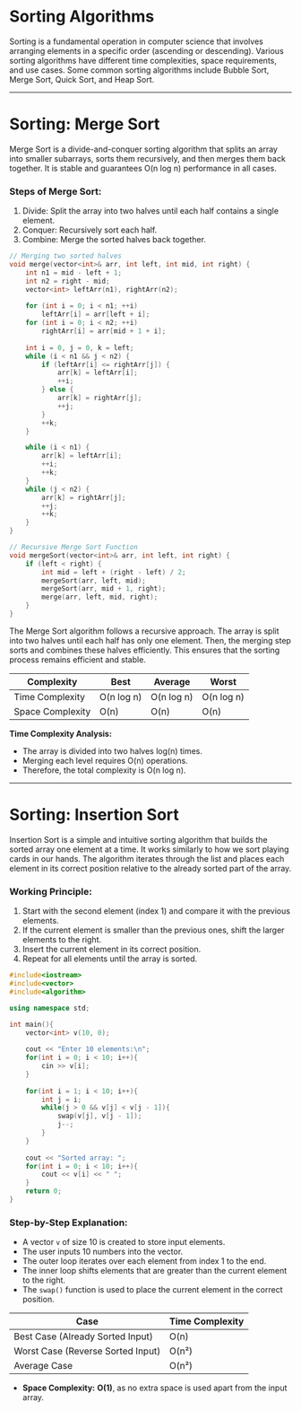 # Sorting Algorithms

Sorting is a fundamental operation in computer science that involves arranging elements in a specific order (ascending or descending). Various sorting algorithms have different time complexities, space requirements, and use cases. Some common sorting algorithms include Bubble Sort, Merge Sort, Quick Sort, and Heap Sort.

---

# Sorting: Merge Sort

Merge Sort is a divide-and-conquer sorting algorithm that splits an array into smaller subarrays, sorts them recursively, and then merges them back together. It is stable and guarantees O(n log n) performance in all cases.

### Steps of Merge Sort:

1. Divide: Split the array into two halves until each half contains a single element.
2. Conquer: Recursively sort each half.
3. Combine: Merge the sorted halves back together.

```cpp
// Merging two sorted halves
void merge(vector<int>& arr, int left, int mid, int right) {
    int n1 = mid - left + 1;
    int n2 = right - mid;
    vector<int> leftArr(n1), rightArr(n2);
    
    for (int i = 0; i < n1; ++i)
        leftArr[i] = arr[left + i];
    for (int i = 0; i < n2; ++i)
        rightArr[i] = arr[mid + 1 + i];
    
    int i = 0, j = 0, k = left;
    while (i < n1 && j < n2) {
        if (leftArr[i] <= rightArr[j]) {
            arr[k] = leftArr[i];
            ++i;
        } else {
            arr[k] = rightArr[j];
            ++j;
        }
        ++k;
    }

    while (i < n1) {
        arr[k] = leftArr[i];
        ++i;
        ++k;
    }
    while (j < n2) {
        arr[k] = rightArr[j];
        ++j;
        ++k;
    }
}

// Recursive Merge Sort Function
void mergeSort(vector<int>& arr, int left, int right) {
    if (left < right) {
        int mid = left + (right - left) / 2;
        mergeSort(arr, left, mid);
        mergeSort(arr, mid + 1, right);
        merge(arr, left, mid, right);
    }
}
```

The Merge Sort algorithm follows a recursive approach. The array is split into two halves until each half has only one element. Then, the merging step sorts and combines these halves efficiently. This ensures that the sorting process remains efficient and stable.

| Complexity       | Best       | Average    | Worst      |
| ---------------- | ---------- | ---------- | ---------- |
| Time Complexity  | O(n log n) | O(n log n) | O(n log n) |
| Space Complexity | O(n)       | O(n)       | O(n)       |

**Time Complexity Analysis:**

* The array is divided into two halves log(n) times.
* Merging each level requires O(n) operations.
* Therefore, the total complexity is O(n log n).

---

# Sorting: Insertion Sort

Insertion Sort is a simple and intuitive sorting algorithm that builds the sorted array one element at a time. It works similarly to how we sort playing cards in our hands. The algorithm iterates through the list and places each element in its correct position relative to the already sorted part of the array.

### Working Principle:

1. Start with the second element (index 1) and compare it with the previous elements.
2. If the current element is smaller than the previous ones, shift the larger elements to the right.
3. Insert the current element in its correct position.
4. Repeat for all elements until the array is sorted.

```cpp
#include<iostream>
#include<vector>
#include<algorithm>

using namespace std;

int main(){
    vector<int> v(10, 0);
    
    cout << "Enter 10 elements:\n";
    for(int i = 0; i < 10; i++){
        cin >> v[i];
    }
    
    for(int i = 1; i < 10; i++){
        int j = i;
        while(j > 0 && v[j] < v[j - 1]){
            swap(v[j], v[j - 1]);
            j--;
        }
    }
    
    cout << "Sorted array: ";
    for(int i = 0; i < 10; i++){
        cout << v[i] << " ";
    }
    return 0;
}
```

### Step-by-Step Explanation:

* A vector `v` of size 10 is created to store input elements.
* The user inputs 10 numbers into the vector.
* The outer loop iterates over each element from index 1 to the end.
* The inner loop shifts elements that are greater than the current element to the right.
* The `swap()` function is used to place the current element in the correct position.

| Case                              | Time Complexity |
| --------------------------------- | --------------- |
| Best Case (Already Sorted Input)  | O(n)            |
| Worst Case (Reverse Sorted Input) | O(n²)           |
| Average Case                      | O(n²)           |

* **Space Complexity:** **O(1)**, as no extra space is used apart from the input array.

```
